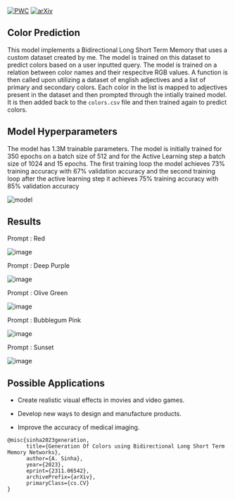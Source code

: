 [![PWC](https://img.shields.io/endpoint.svg?url=https://paperswithcode.com/badge/generation-of-colors-using-bidirectional-long/text-to-image-generation-on-colors)](https://paperswithcode.com/sota/text-to-image-generation-on-colors?p=generation-of-colors-using-bidirectional-long)
[![arXiv](https://img.shields.io/badge/arXiv-1234.56789-b31b1b.svg)](https://arxiv.org/abs/2311.06542)

**Color Prediction**
--------------------------------------------

This model implements a Bidirectional Long Short Term Memory that uses a custom dataset created by me. The model is trained on this dataset to predict colors based on a user inputted query. The model is trained on a relation between color names and their respecitve RGB values. A function is then called upon utilizing a dataset of english adjectives and a list of primary and secondary colors. Each color in the list is mapped to adjectives present in the dataset and then prompted through the intially trained model. It is then added back to the ```colors.csv``` file and then trained again to predict colors.


**Model Hyperparameters**
------------------------------------

The model has 1.3M trainable parameters. The model is initially trained for 350 epochs on a batch size of 512 and for the Active Learning step a batch size of 1024 and 15 epochs. The first training loop the model achieves 73% training accuracy with 67% validation accuracy and the second training loop after the active learning step it achieves 75% training accuracy with 85% validation accuracy

![model](https://github.com/chungimungi/Color-prediction/assets/90822297/4e559504-46e2-46cb-97d7-cb7592a7fbe4)



**Results**
-------------------------------------------------

Prompt : Red

![image](https://github.com/chungimungi/Color-prediction/assets/90822297/41c44bcd-d4ef-445e-9335-1d9d10669a48)

Prompt : Deep Purple

![image](https://github.com/chungimungi/Color-prediction/assets/90822297/35b44bcb-9de1-4f0f-b519-e034960568d7)

Prompt : Olive Green

![image](https://github.com/chungimungi/Color-prediction/assets/90822297/83f297a3-6af7-40ca-896a-44c38fad8104)

Prompt : Bubblegum Pink

![image](https://github.com/chungimungi/Color-prediction/assets/90822297/91c37526-09c3-4df1-9cd9-74705612a074)

Prompt : Sunset

![image](https://github.com/chungimungi/Color-prediction/assets/90822297/bbc64e49-1649-4164-b91d-b155215b3d37)

**Possible Applications**
-------------------------------------
* Create realistic visual effects in movies and video games.

* Develop new ways to design and manufacture products.

* Improve the accuracy of medical imaging.



```
@misc{sinha2023generation,
      title={Generation Of Colors using Bidirectional Long Short Term Memory Networks}, 
      author={A. Sinha},
      year={2023},
      eprint={2311.06542},
      archivePrefix={arXiv},
      primaryClass={cs.CV}
}

```
